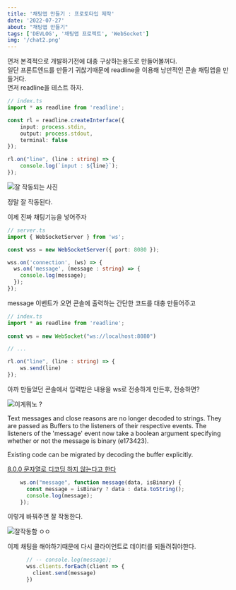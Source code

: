 ```yaml
---
title: '채팅앱 만들기 : 프로토타입 제작'
date: '2022-07-27'
about: "채팅앱 만들기"
tags: ['DEVLOG', '채팅앱 프로젝트', 'WebSocket']
img: '/chat2.png'
---
```


먼저 본격적으로 개발하기전에 대충 구상하는용도로 만들어볼꺼다.  
일단 프론트엔드를 만들기 귀찮기때문에 readline을 이용해 낭만적인 콘솔 채팅앱을 만들거다.  
먼저 readline을 테스트 하자. 
```ts
// index.ts
import * as readline from 'readline';

const rl = readline.createInterface({
    input: process.stdin,
    output: process.stdout,
    terminal: false
});

rl.on("line", (line : string) => {
    console.log(`input : ${line}`);
});
```
![잘 작동되는 사진](https://user-images.githubusercontent.com/69731703/181123735-7a3d2fb4-6b52-45f8-9e2d-2a3982baa8e5.png)

정말 잘 작동된다.  

이제 진짜 채팅기능을 넣어주자  

```ts
// server.ts
import { WebSocketServer } from 'ws';

const wss = new WebSocketServer({ port: 8080 });

wss.on('connection', (ws) => {
  ws.on('message', (message : string) => {
    console.log(message);
  });
});
```
message 이벤트가 오면 콘솔에 출력하는 간단한 코드를 대충 만들어주고  
```ts
// index.ts
import * as readline from 'readline';
 
const ws = new WebSocket("ws://localhost:8080")

// ...

rl.on("line", (line : string) => {
    ws.send(line)
});

```

아까 만들었던 콘솔에서 입력받은 내용을 ws로 전송하게 만든후, 전송하면?  

![이게뭐노](https://user-images.githubusercontent.com/69731703/181125612-1d603423-a208-4ff6-b587-ddc5f0cdc0cd.png)
?  

Text messages and close reasons are no longer decoded to strings. They are
passed as Buffers to the listeners of their respective events. The listeners
of the 'message' event now take a boolean argument specifying whether or not
the message is binary (e173423).

Existing code can be migrated by decoding the buffer explicitly.


[8.0.0 문자열로 디코딩 하지 않는다고 한다](https://github.com/websockets/ws/releases/tag/8.0.0)

```ts
    ws.on("message", function message(data, isBinary) {
      const message = isBinary ? data : data.toString();
      console.log(message);
    });
```
이렇게 바꿔주면 잘 작동한다.

![잘작동함 ㅇㅇ](https://user-images.githubusercontent.com/69731703/181126680-2ebea148-1904-4dad-a13c-859b32b0b8ae.png)

이제 채팅을 해야하기때문에 다시 클라이언트로 데이터를 되돌려줘야한다.
```ts
      // -- console.log(message);
      wss.clients.forEach(client => {
        client.send(message)
      })
```

